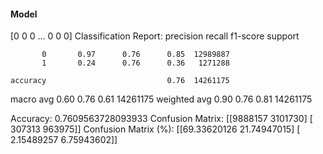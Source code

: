 #### Model
[0 0 0 ... 0 0 0]
Classification Report:
              precision    recall  f1-score   support

           0       0.97      0.76      0.85  12989887
           1       0.24      0.76      0.36   1271288

    accuracy                           0.76  14261175
   macro avg       0.60      0.76      0.61  14261175
weighted avg       0.90      0.76      0.81  14261175

Accuracy: 0.7609563728093933
Confusion Matrix:
[[9888157 3101730]
 [ 307313  963975]]
Confusion Matrix (%):
[[69.33620126 21.74947015]
 [ 2.15489257  6.75943602]]
